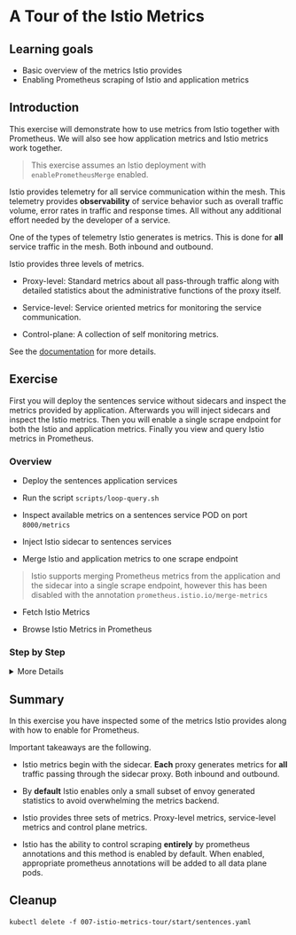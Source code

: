 [//]: # (Copyright, Eficode )
[//]: # (Origin: https://github.com/eficode-academy/istio-katas)
[//]: # (Tags: #metrics #prometheus-annotations #sidecar-injection)

# A Tour of the Istio Metrics

## Learning goals

- Basic overview of the metrics Istio provides
- Enabling Prometheus scraping of Istio and application metrics

## Introduction

This exercise will demonstrate how to use metrics from Istio together with
Prometheus. We will also see how application metrics and Istio metrics work
together.

> This exercise assumes an Istio deployment with `enablePrometheusMerge` 
> enabled.

Istio provides telemetry for all service communication within the mesh. 
This telemetry provides **observability** of service behavior such as 
overall traffic volume, error rates in traffic and response times. 
All without any additional effort needed by the developer of a service. 

One of the types of telemetry Istio generates is metrics. This is done 
for **all** service traffic in the mesh. Both inbound and outbound. 

Istio provides three levels of metrics. 

- Proxy-level: Standard metrics about all pass-through traffic along with 
detailed statistics about the administrative functions of the proxy itself.

- Service-level: Service oriented metrics for monitoring the service 
communication.

- Control-plane: A collection of self monitoring metrics.

See the [documentation](https://istio.io/latest/docs/concepts/observability/#metrics) 
for more details.

## Exercise

First you will deploy the sentences service without sidecars and inspect 
the metrics provided by application. Afterwards you will inject sidecars 
and inspect the Istio metrics. Then you will enable a single scrape endpoint 
for both the Istio and application metrics. Finally you view and query Istio 
metrics in Prometheus.

### Overview

- Deploy the sentences application services

- Run the script `scripts/loop-query.sh`

- Inspect available metrics on a sentences service POD on port `8000/metrics`

- Inject Istio sidecar to sentences services

- Merge Istio and application metrics to one scrape endpoint

> Istio supports merging Prometheus metrics from the application and the sidecar
> into a single scrape endpoint, however this has been disabled with the
> annotation `prometheus.istio.io/merge-metrics`

- Fetch Istio Metrics

- Browse Istio Metrics in Prometheus

### Step by Step
<details>
    <summary> More Details </summary>

- **Deploy the sentences application services**

```console
kubectl apply -f 007-istio-metrics-tour/start/sentences.yaml
```

Execute `kubectl get pods` and observe that we have one container per POD.

```
NAME                         READY   STATUS    RESTARTS   AGE
age-657d4d9678-q8h7d         1/1     Running   0          3s
name-86969f7468-4qfmp        1/1     Running   0          3s
sentences-779767c659-mlcm9   1/1     Running   0          4s
```

- **Run the script `scripts/loop-query.sh`**

Execute `scripts/loop-query.sh` to see the application is running. This will also
update both Istio and sentences application metrics.

```console
./scripts/loop-query.sh
```

- **Inspect available metrics on a sentences service POD port `8000/metrics`**

To retrieve metrics from a POD in the sentences application we can query 
the metrics port 8000. 

Execute kubectl to get pods and find a node ip.


```console
kubectl get pods -o wide
```

This should produce output that looks like the following.

```console
NAME                         READY   STATUS    RESTARTS   AGE   IP            NODE                                        NOMINATED NODE   READINESS GATES
age-7584598b58-zv4wb         1/1     Running   0          14m   10.0.52.63    ip-10-0-57-188.eu-west-1.compute.internal   <none>           <none>
name-7cbf469c96-l2x42        1/1     Running   0          14m   10.0.42.100   ip-10-0-32-58.eu-west-1.compute.internal    <none>           <none>
sentences-5576c79877-vpgmq   1/1     Running   0          14m   10.0.44.91    ip-10-0-32-58.eu-west-1.compute.internal    <none>           <none>
```

Run curl with `IP` of one of the nodes on port `8000` for `/metrics` and grep 
the output for `sentence_requests_total`. E.g from the above example this 
would be `curl -s 10.0.44.91:8000/metrics | grep sentence_requests_total`

```console
curl -s <Any node IP>:8000/metrics | grep sentence_requests_total
```

This will return something like the following.

```
# HELP sentence_requests_total Number of requests
# TYPE sentence_requests_total counter
sentence_requests_total{type="name"} 584.0
```

This shows that the `name` POD had received `584` requests from the `loop-query.sh`
script when we fetched metrics.

- **Inject Istio sidecar to sentences services**

The deployed version of the sentences application have Istio sidecar injection 
**disabled**. This is done through annotations.

You can investigate the yaml file `007-istio-metrics-tour/start/sentences.yaml` 
and observe the use of the `sidecar.istio.io/inject` annotation:

```yaml
      annotations:
        sidecar.istio.io/inject: 'false'    # Sidecar injection is disabled
        prometheus.io/scrape: 'true'
        prometheus.io/port: '8000'
        prometheus.io/path: '/metrics'
```

Also note the Prometheus annotations that informs Prometheus, that this POD can
be scraped for metrics on port `8000` and path `/metrics` - similar to what we
just did manually.

Re-deploy the sentences application without the annotation that disables 
sidecar injection.

```console
cat 007-istio-metrics-tour/start/sentences.yaml |grep -v inject | kubectl apply -f -
```

If we run `kubectl get pods` now, we will see that we have two containers per
POD. 

> :bulb: It may take a few seconds for the old PODs to terminate.

Next, observe the values of the Prometheus annotations:

```console
kubectl describe pod -l mode=sentence | head -n 30
```

The result should look like this:

```
Annotations:  prometheus.io/path: /metrics
              prometheus.io/port: 8000
              prometheus.io/scrape: true
              prometheus.istio.io/merge-metrics: false
```

So there is no change in how Prometheus will scrape POD metrics. It will still
use port `8000` which is handled by the sentences application container.

- **Merge Istio and application metrics to one scrape point**

What about the Istio metrics from the sidecar?

Istio supports merging Prometheus metrics from the application and the sidecar
into a single scrape endpoint, however this has been disabled with the
annotation `prometheus.istio.io/merge-metrics`.

Re-deploy the sentences application with this annotation removed as well.

```console
cat 007-istio-metrics-tour/start/sentences.yaml |egrep -v 'inject|merge-metrics' | kubectl apply -f -
```

> :bulb: It may take a few seconds for the old PODs to terminate.

If we now inspect the POD annotations as above, we see the metrics scrape 
endpoint has moved from the application to the sidecar.

```
Annotations:  prometheus.io/path: /stats/prometheus
              prometheus.io/port: 15020
              prometheus.io/scrape: true
```

- **Fetch Istio Metrics**

Now that we have a single merged scrape endpoint for the application metrics 
and the Istio metrics we can fetch them both. 

First, list PODs to get their cluster IP as it has changed when we changed the 
prometheus annotation.

```console
kubectl get pods -o wide
```

Then run the curl command as before but use the new **merged** scrape endpoint.

```console
curl -s <POD IP>:15020/stats/prometheus | grep requests_total
```

The result of which should look somewhat like the following for e.g. 
the `name` service. 

```
istio_requests_total{response_code="200",
                     source_workload="sentences",
                     source_version="unknown",
                     destination_workload="name",
                     destination_version="unknown"}   265
sentence_requests_total{type="name"}                  265
```

> Note the output above is edited for clarity.

Note, that we both see a `sentence_requests_total` metric and an
`istio_requests_total` metric - the former generated by the sentences 
application and the other by the Istio sidecar. They should show the same 
numeric value, however, since the Istio metric contains additional labels, 
e.g. source and destination of requests there could be differences
with the request count spread out on differently labelled `istio_requests_total`
metrics.

> The labels `source_workload`, `destination_workload`, `source_version` etc. is
> the primary information Kiali use to dynamically build application graphs and
> versioned graphs. See this link for more information on how [Kiali use
> Prometheus metrics](https://kiali.io/documentation/latest/faq/#prom-metrics)

- **Browse Istio Metrics in Prometheus**

Istio makes the base monitoring data available but you still need something 
to analyze and put the data to use. 
[Prometheus](https://istio.io/latest/docs/ops/integrations/prometheus/) is 
an open source monitoring system and time series database. You can use 
Prometheus with Istio to record metrics that track the health of Istio and 
of applications within the service mesh. 

Browse to prometheus. The instructor should have given you the URL.

Select the **graph** menu item on the top and enter `istio_requests_total` in 
**Expression** box and hit execute. 

You should see Istio metrics being returned as shown in the below image.

![Prometheus Istio Requests Total](images/prometheus-istio-requests-total.png)

You can select the **graph** tab to see a graphical representation as shown 
below.

![Prometheus Istio Requests Total Graph](images/prometheus-istio-total-graph.png)

The above results are for **all** traffic in the mesh, e.g. including traffic 
going through the ingress gateway. 

If you want narrow the results down to the traffic between the sentences 
services you could replace the expression with 
`istio_requests_total{app="sentences"}`. This would give results for **all**  
the services labelled with `app=sentences` across all namespaces.

If you wanted the results for a specific service, say the `age` service, in a 
specific namespace you could change the expression to use `destination_service` 
and specify the full name with `<NAMESPACE>.svc.cluster.local`. 
For example to get istio requests total for the `age` service in the `user2` 
namespace you could specify the expression 
`istio_requests_total{destination_service="age.user2.svc.cluster.local"}`

Although not part of our course setup you can also visualize metrics using 
[Grafana](https://istio.io/latest/docs/ops/integrations/grafana/) to create 
Dashboards.

</details>

## Summary

In this exercise you have inspected some of the metrics Istio provides along 
with how to enable for Prometheus.

Important takeaways are the following. 

- Istio metrics begin with the sidecar. **Each** proxy generates metrics for 
**all** traffic passing through the sidecar proxy. Both inbound and outbound.

- By **default** Istio enables only a small subset of envoy generated 
statistics to avoid overwhelming the metrics backend.

- Istio provides three sets of metrics. Proxy-level metrics, service-level 
metrics and control plane metrics.

- Istio has the ability to control scraping **entirely** by prometheus 
annotations and this method is enabled by default. When enabled, appropriate 
prometheus annotations will be added to all data plane pods. 

## Cleanup

```console
kubectl delete -f 007-istio-metrics-tour/start/sentences.yaml
```
